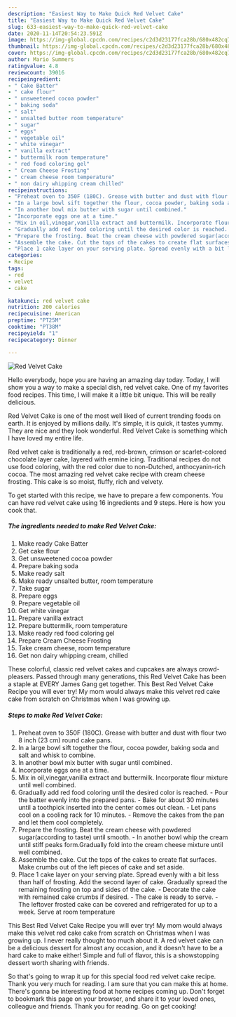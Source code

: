 ```yaml
---
description: "Easiest Way to Make Quick Red Velvet Cake"
title: "Easiest Way to Make Quick Red Velvet Cake"
slug: 633-easiest-way-to-make-quick-red-velvet-cake
date: 2020-11-14T20:54:23.591Z
image: https://img-global.cpcdn.com/recipes/c2d3d23177fca28b/680x482cq70/red-velvet-cake-recipe-main-photo.jpg
thumbnail: https://img-global.cpcdn.com/recipes/c2d3d23177fca28b/680x482cq70/red-velvet-cake-recipe-main-photo.jpg
cover: https://img-global.cpcdn.com/recipes/c2d3d23177fca28b/680x482cq70/red-velvet-cake-recipe-main-photo.jpg
author: Mario Summers
ratingvalue: 4.8
reviewcount: 39016
recipeingredient:
- " Cake Batter"
- " cake flour"
- " unsweetened cocoa powder"
- " baking soda"
- " salt"
- " unsalted butter room temperature"
- " sugar"
- " eggs"
- " vegetable oil"
- " white vinegar"
- " vanilla extract"
- " buttermilk room temperature"
- " red food coloring gel"
- " Cream Cheese Frosting"
- " cream cheese room temperature"
- " non dairy whipping cream chilled"
recipeinstructions:
- "Preheat oven to 350F (180C). Grease with butter and dust with flour two 8 inch (23 cm) round cake pans."
- "In a large bowl sift together the flour, cocoa powder, baking soda and salt and whisk to combine."
- "In another bowl mix butter with sugar until combined."
- "Incorporate eggs one at a time."
- "Mix in oil,vinegar,vanilla extract and buttermilk. Incorporate flour mixture until well combined."
- "Gradually add red food coloring until the desired color is reached. Pour the batter evenly into the prepared pans. Bake for about 30 minutes until a toothpick inserted into the center comes out clean. Let pans cool on a cooling rack for 10 minutes. Remove the cakes from the pan and let them cool completely."
- "Prepare the frosting. Beat the cream cheese with powdered sugar(according to taste) until smooth. In another bowl whip the cream until stiff peaks form.Gradually fold into the cream cheese mixture until well combined."
- "Assemble the cake. Cut the tops of the cakes to create flat surfaces. Make crumbs out of the left pieces of cake and set aside."
- "Place 1 cake layer on your serving plate. Spread evenly with a bit less than half of frosting. Add the second layer of cake. Gradually spread the remaining frosting on top and sides of the cake. Decorate the cake with remained cake crumbs if desired. The cake is ready to serve. The leftover frosted cake can be covered and refrigerated for up to a week. Serve at room temperature"
categories:
- Recipe
tags:
- red
- velvet
- cake

katakunci: red velvet cake 
nutrition: 200 calories
recipecuisine: American
preptime: "PT25M"
cooktime: "PT38M"
recipeyield: "1"
recipecategory: Dinner

---
```



![Red Velvet Cake](https://img-global.cpcdn.com/recipes/c2d3d23177fca28b/680x482cq70/red-velvet-cake-recipe-main-photo.jpg)

Hello everybody, hope you are having an amazing day today. Today, I will show you a way to make a special dish, red velvet cake. One of my favorites food recipes. This time, I will make it a little bit unique. This will be really delicious.

Red Velvet Cake is one of the most well liked of current trending foods on earth. It is enjoyed by millions daily. It's simple, it is quick, it tastes yummy. They are nice and they look wonderful. Red Velvet Cake is something which I have loved my entire life.

Red velvet cake is traditionally a red, red-brown, crimson or scarlet-colored chocolate layer cake, layered with ermine icing. Traditional recipes do not use food coloring, with the red color due to non-Dutched, anthocyanin-rich cocoa. The most amazing red velvet cake recipe with cream cheese frosting. This cake is so moist, fluffy, rich and velvety.


To get started with this recipe, we have to prepare a few components. You can have red velvet cake using 16 ingredients and 9 steps. Here is how you cook that.

<!--inarticleads1-->

##### The ingredients needed to make Red Velvet Cake:

1. Make ready  Cake Batter
1. Get  cake flour
1. Get  unsweetened cocoa powder
1. Prepare  baking soda
1. Make ready  salt
1. Make ready  unsalted butter, room temperature
1. Take  sugar
1. Prepare  eggs
1. Prepare  vegetable oil
1. Get  white vinegar
1. Prepare  vanilla extract
1. Prepare  buttermilk, room temperature
1. Make ready  red food coloring gel
1. Prepare  Cream Cheese Frosting
1. Take  cream cheese, room temperature
1. Get  non dairy whipping cream, chilled


These colorful, classic red velvet cakes and cupcakes are always crowd-pleasers. Passed through many generations, this Red Velvet Cake has been a staple at EVERY James Gang get together. This Best Red Velvet Cake Recipe you will ever try! My mom would always make this velvet red cake cake from scratch on Christmas when I was growing up. 

<!--inarticleads2-->

##### Steps to make Red Velvet Cake:

1. Preheat oven to 350F (180C). Grease with butter and dust with flour two 8 inch (23 cm) round cake pans.
1. In a large bowl sift together the flour, cocoa powder, baking soda and salt and whisk to combine.
1. In another bowl mix butter with sugar until combined.
1. Incorporate eggs one at a time.
1. Mix in oil,vinegar,vanilla extract and buttermilk. Incorporate flour mixture until well combined.
1. Gradually add red food coloring until the desired color is reached. - Pour the batter evenly into the prepared pans. - Bake for about 30 minutes until a toothpick inserted into the center comes out clean. - Let pans cool on a cooling rack for 10 minutes. - Remove the cakes from the pan and let them cool completely.
1. Prepare the frosting. Beat the cream cheese with powdered sugar(according to taste) until smooth. - In another bowl whip the cream until stiff peaks form.Gradually fold into the cream cheese mixture until well combined.
1. Assemble the cake. Cut the tops of the cakes to create flat surfaces. Make crumbs out of the left pieces of cake and set aside.
1. Place 1 cake layer on your serving plate. Spread evenly with a bit less than half of frosting. Add the second layer of cake. Gradually spread the remaining frosting on top and sides of the cake. - Decorate the cake with remained cake crumbs if desired. - The cake is ready to serve. - The leftover frosted cake can be covered and refrigerated for up to a week. Serve at room temperature


This Best Red Velvet Cake Recipe you will ever try! My mom would always make this velvet red cake cake from scratch on Christmas when I was growing up. I never really thought too much about it. A red velvet cake can be a delicious dessert for almost any occasion, and it doesn&#39;t have to be a hard cake to make either! Simple and full of flavor, this is a showstopping dessert worth sharing with friends. 

So that's going to wrap it up for this special food red velvet cake recipe. Thank you very much for reading. I am sure that you can make this at home. There's gonna be interesting food at home recipes coming up. Don't forget to bookmark this page on your browser, and share it to your loved ones, colleague and friends. Thank you for reading. Go on get cooking!
